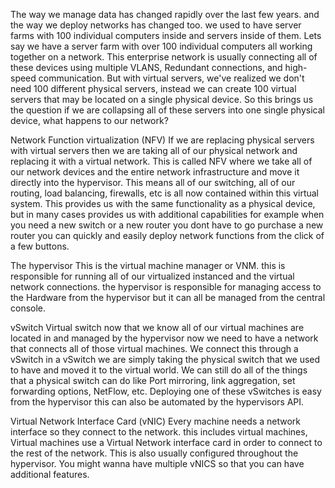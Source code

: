 
The way we manage data has changed rapidly over the last few years. and the way we deploy networks has changed too. we used to have server farms with 100 individual computers inside and servers inside of them. Lets say we have a server farm with over 100 individual computers all working together on a network. This enterprise network is usually connecting all of these devices using multiple VLANS, Redundant connections, and high-speed communication. But with virtual servers, we've realized we don't need 100 different physical servers, instead we can create 100 virtual servers that may be located on a single physical device. So this brings us the question if we are collapsing all of these servers into one single physical device, what happens to our network? 



Network Function virtualization (NFV)
If we are replacing physical servers with virtual servers then we are taking all of our physical network and replacing it with a virtual network. This is called NFV where we take all of our network devices and the entire network infrastructure and move it directly into the hypervisor. This means all of our switching, all of our routing, load balancing, firewalls, etc is all now contained within this virtual system. This provides us with the same functionality as a physical device, but in many cases provides us with additional capabilities for example when you need a new switch or a new router  you dont have to go purchase a new router you can quickly and easily deploy network functions from the click of a few buttons.



The hypervisor
This is the virtual machine manager or VNM. this is responsible for running all of our virtualized instanced and the virtual network connections. the hypervisor is responsible for managing access to  the Hardware from the hypervisor but it can all be managed from the central console.




vSwitch
Virtual switch 
now that we know all of our virtual machines are located in and managed by the hypervisor now we need to have a network that connects all of those virtual machines. We connect this through a vSwitch in a vSwitch we are simply taking the physical switch that we used to have and moved it to the virtual world. We can still do all of the things that a physical switch can do like Port mirroring, link aggregation, set forwarding options, NetFlow, etc. Deploying one of these vSwitches is easy from the hypervisor this can also be automated by the hypervisors API.



Virtual Network Interface Card (vNIC)
Every machine needs a network interface so they connect to the network. this includes virtual machines, Virtual machines use a Virtual Network interface card in order to connect to the rest of the network. This is also usually configured throughout the hypervisor. You might wanna have multiple vNICS so that you can have additional features. 